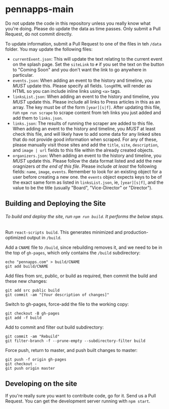 # pennapps-main

Do not update the code in this repository unless you really know what you're doing. Please do update the data as time passes. Only submit a Pull Request, do not commit directly.

To update information, submit a Pull Request to one of the files in teh `/data` folder. You may update the following files:

- `currentEvent.json`: This will update the text relating to the current event on the splash page. Set the `siteLink` to `#` if you set the text on the button to "Coming Soon" and you don't want the link to go anywhere in particular.
- `events.json`: When adding an event to the history and timeline, you *MUST* update this. Please specify all fields. `longHTML` will render as HTML so you can include inline links using `<a>` tags.
- `linksList.json`: When adding an event to the history and timeline, you *MUST* update this. Please include all links to Press articles in this as an array. The key must be of the form `[year][s|f]`. After updating this file, run `npm run scrape` to scrape content from teh links you just added and add them to `links.json`.
- `links.json`: The results of running the scraper are added to this file. When adding an event to the history and timeline, you *MUST* at least check this file, and will likely have to add some data for any linked sites that do not provide good information when scraped. For any of these, please manually visit those sites and add the `title`, `site`, `description`, and `image | url` fields to this file within the already created objects.
- `organizers.json`: When adding an event to the history and timeline, you *MUST* update this. Please follow the data format listed and add the new oragnizers *at the end of this file*. Please include *at least* the following fields: `name`, `image`, `events`. Remember to look for an existing object for a user before creating a new one. the `events` object expects keys to be of the exact same form as listed in `linksList.json`, ie, `[year][s|f]`, and the value to be the title (usually "Board", "Vice-Director" or "Director").

## Building and Deploying the Site
###### To build and deploy the site, run `npm run build`. It performs the below steps.
Run `react-scripts build`. This generates minimized and production-optimized output in `/build`.

Add a `CNAME` file to `/build`, since rebuilding removes it, and we need to be in the top of `gh-pages`, which only contains the `/build` subdirectory:

```
echo "pennapps.com" > build/CNAME
git add build/CNAME
```

Add files from src, public, or build as required, then commit the build and these new changes:

 ```
 git add src public build
 git commit -am "[Your description of changes]"
 ```

Switch to gh-pages, force-add the file to the working copy:

```
git checkout -B gh-pages
git add -f build
```

Add to commit and filter out build subdirectory:

```
git commit -am "Rebuild"
git filter-branch -f --prune-empty --subdirectory-filter build
```

Force push, return to master, and push built changes to master:

```
git push -f origin gh-pages
git checkout -
git push origin master
```

## Developing on the site

If you're really sure you want to contribute code, go for it. Send us a Pull Request. You can get the development server running with `npm start`.

